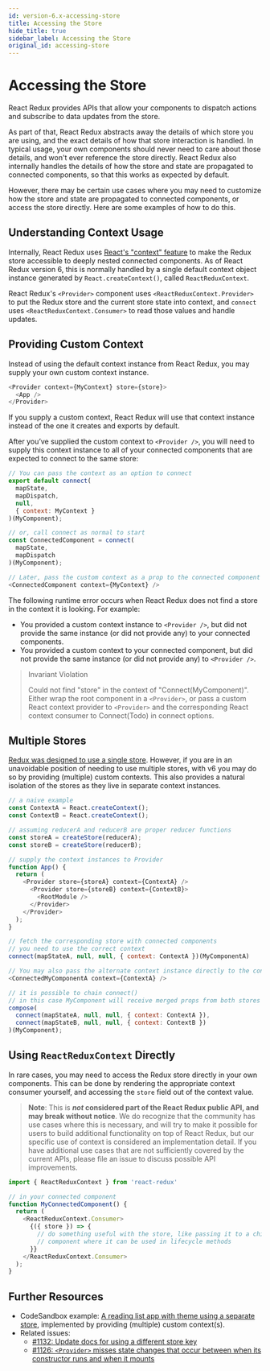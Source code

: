 ```yaml
---
id: version-6.x-accessing-store
title: Accessing the Store
hide_title: true
sidebar_label: Accessing the Store
original_id: accessing-store
---
```


# Accessing the Store

React Redux provides APIs that allow your components to dispatch actions and subscribe to data updates from the store.

As part of that, React Redux abstracts away the details of which store you are using, and the exact details of how that
store interaction is handled. In typical usage, your own components should never need to care about those details, and
won't ever reference the store directly. React Redux also internally handles the details of how the store and state are
propagated to connected components, so that this works as expected by default.

However, there may be certain use cases where you may need to customize how the store and state are propagated to
connected components, or access the store directly. Here are some examples of how to do this.

## Understanding Context Usage

Internally, React Redux uses [React's "context" feature](https://reactjs.org/docs/context.html) to make the
Redux store accessible to deeply nested connected components. As of React Redux version 6, this is normally handled
by a single default context object instance generated by `React.createContext()`, called `ReactReduxContext`.

React Redux's `<Provider>` component uses `<ReactReduxContext.Provider>` to put the Redux store and the current store
state into context, and `connect` uses `<ReactReduxContext.Consumer>` to read those values and handle updates.

## Providing Custom Context

Instead of using the default context instance from React Redux, you may supply your own custom context instance.

```js
<Provider context={MyContext} store={store}>
  <App />
</Provider>
```

If you supply a custom context, React Redux will use that context instance instead of the one it creates and exports by default.

After you’ve supplied the custom context to `<Provider />`, you will need to supply this context instance to all of your connected components that are expected to connect to the same store:

```js
// You can pass the context as an option to connect
export default connect(
  mapState,
  mapDispatch,
  null,
  { context: MyContext }
)(MyComponent);

// or, call connect as normal to start
const ConnectedComponent = connect(
  mapState,
  mapDispatch
)(MyComponent);

// Later, pass the custom context as a prop to the connected component
<ConnectedComponent context={MyContext} />
```

The following runtime error occurs when React Redux does not find a store in the context it is looking. For example:

- You provided a custom context instance to `<Provider />`, but did not provide the same instance (or did not provide any) to your connected components.
- You provided a custom context to your connected component, but did not provide the same instance (or did not provide any) to `<Provider />`.

> Invariant Violation
>
> Could not find "store" in the context of "Connect(MyComponent)". Either wrap the root component in a `<Provider>`, or pass a custom React context provider to `<Provider>` and the corresponding React context consumer to Connect(Todo) in connect options.

## Multiple Stores

[Redux was designed to use a single store](https://redux.js.org/api/store#a-note-for-flux-users).
However, if you are in an unavoidable position of needing to use multiple stores, with v6 you may do so by providing (multiple) custom contexts.
This also provides a natural isolation of the stores as they live in separate context instances.

```js
// a naive example
const ContextA = React.createContext();
const ContextB = React.createContext();

// assuming reducerA and reducerB are proper reducer functions
const storeA = createStore(reducerA);
const storeB = createStore(reducerB);

// supply the context instances to Provider
function App() {
  return (
    <Provider store={storeA} context={ContextA} />
      <Provider store={storeB} context={ContextB}>
        <RootModule />
      </Provider>
    </Provider>
  );
}

// fetch the corresponding store with connected components
// you need to use the correct context
connect(mapStateA, null, null, { context: ContextA })(MyComponentA)

// You may also pass the alternate context instance directly to the connected component instead
<ConnectedMyComponentA context={ContextA} />

// it is possible to chain connect()
// in this case MyComponent will receive merged props from both stores
compose(
  connect(mapStateA, null, null, { context: ContextA }),
  connect(mapStateB, null, null, { context: ContextB })
)(MyComponent);
```

## Using `ReactReduxContext` Directly

In rare cases, you may need to access the Redux store directly in your own components. This can be done by rendering
the appropriate context consumer yourself, and accessing the `store` field out of the context value.

> **Note**: This is **_not_ considered part of the React Redux public API, and may break without notice**. We do recognize
> that the community has use cases where this is necessary, and will try to make it possible for users to build additional
> functionality on top of React Redux, but our specific use of context is considered an implementation detail.
> If you have additional use cases that are not sufficiently covered by the current APIs, please file an issue to discuss
> possible API improvements.

```js
import { ReactReduxContext } from 'react-redux'

// in your connected component
function MyConnectedComponent() {
  return (
    <ReactReduxContext.Consumer>
      {({ store }) => {
        // do something useful with the store, like passing it to a child
        // component where it can be used in lifecycle methods
      }}
    </ReactReduxContext.Consumer>
  );
}
```

## Further Resources

- CodeSandbox example: [A reading list app with theme using a separate store](https://codesandbox.io/s/92pm9n2kl4), implemented by providing (multiple) custom context(s).
- Related issues:
  - [#1132: Update docs for using a different store key](https://github.com/reduxjs/react-redux/issues/1132)
  - [#1126: `<Provider>` misses state changes that occur between when its constructor runs and when it mounts](https://github.com/reduxjs/react-redux/issues/1126)
